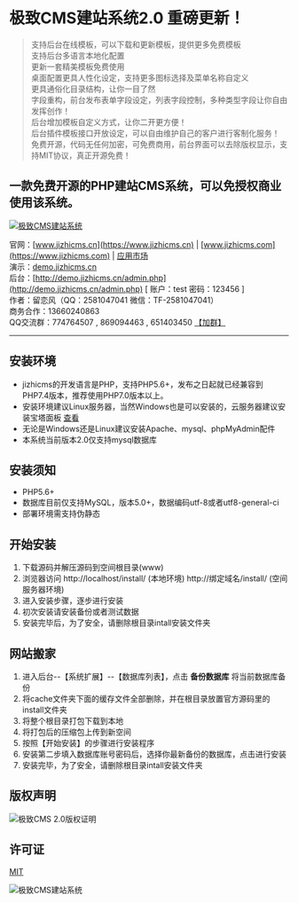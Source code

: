 # 极致CMS建站系统2.0 重磅更新！
> 支持后台在线模板，可以下载和更新模板，提供更多免费模板  
> 支持后台多语言本地化配置  
> 更新一套精美模板免费使用  
> 桌面配置更具人性化设定，支持更多图标选择及菜单名称自定义  
> 更具通俗化目录结构，让你一目了然  
> 字段重构，前台发布表单字段设定，列表字段控制，多种类型字段让你自由发挥创作！  
> 后台增加模板自定义方式，让你二开更方便！  
> 后台插件模板接口开放设定，可以自由维护自己的客户进行客制化服务！  
> 免费开源，代码无任何加密，可免费商用，前台界面可以去除版权显示，支持MIT协议，真正开源免费！  
## 一款免费开源的PHP建站CMS系统，可以免授权商业使用该系统。

[![极致CMS建站系统](http://down.jizhicms.cn/header_1920x700.png)](http://down.jizhicms.cn/jizhicms.zip)

官网：[www.jizhicms.cn](https://www.jizhicms.cn) | [www.jizhicms.com](https://www.jizhicms.com) | [应用市场](https://app.jizhicms.cn)   
演示：[demo.jizhicms.cn](http://demo.jizhicms.cn)   
后台：[http://demo.jizhicms.cn/admin.php](http://demo.jizhicms.cn/admin.php) [ 账户：test 密码：123456 ]  
作者：留恋风（QQ：2581047041 微信：TF-2581047041）  
商务合作：13660240863    
QQ交流群：774764507 , 869094463 , 651403450 [【加群】](https://jq.qq.com/?_wv=1027&k=6zjN1tgq)    

*****
## 安装环境
* jizhicms的开发语言是PHP，支持PHP5.6+，发布之日起就已经兼容到PHP7.4版本，推荐使用PHP7.0版本以上。
* 安装环境建议Linux服务器，当然Windows也是可以安装的，云服务器建议安装宝塔面板 [查看](http://www.bt.cn/)
* 无论是Windows还是Linux建议安装Apache、mysql、phpMyAdmin配件 
* 本系统当前版本2.0仅支持mysql数据库

## 安装须知  
* PHP5.6+   
* 数据库目前仅支持MySQL，版本5.0+，数据编码utf-8或者utf8-general-ci   
* 部署环境需支持伪静态    

## 开始安装  
1. 下载源码并解压源码到空间根目录(www)      
2. 浏览器访问 http://localhost/install/ (本地环境) http://绑定域名/install/ (空间服务器环境)   
3. 进入安装步骤，逐步进行安装   
4. 初次安装请安装备份或者测试数据    
5. 安装完毕后，为了安全，请删除根目录intall安装文件夹    

## 网站搬家   
1. 进入后台--【系统扩展】--【数据库列表】，点击 <b>备份数据库</b> 将当前数据库备份    
2. 将cache文件夹下面的缓存文件全部删除，并在根目录放置官方源码里的install文件夹        
3. 将整个根目录打包下载到本地    
4. 将打包后的压缩包上传到新空间   
5. 按照【开始安装】的步骤进行安装程序     
6. 安装第二步填入数据库账号密码后，选择你最新备份的数据库，点击进行安装    
7. 安装完毕，为了安全，请删除根目录intall安装文件夹   

## 版权声明
![极致CMS 2.0版权证明](http://down.jizhicms.cn/copyright.png)

## 许可证  
[MIT](https://gitee.com/Cherry_toto/jizhicms/blob/2.0/LICENSE)

![极致CMS建站系统](http://down.jizhicms.cn/footer_1920x273.png)

